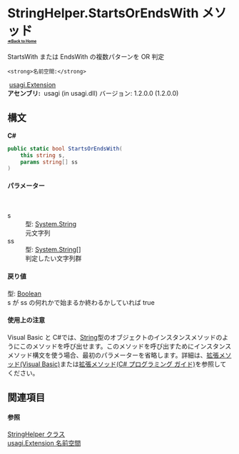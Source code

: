 # StringHelper.StartsOrEndsWith メソッド <div style="font-size:30%"><a href="https://github.com/usagi/usagi.cs/blob/master/docs/Home.md">≪Back to Home</a></div> 

StartsWith または EndsWith の複数パターンを OR 判定


    <strong>名前空間:</strong>
&nbsp;<a href="N_usagi_Extension.md">usagi.Extension</a><br /><strong>アセンブリ:</strong>
&nbsp;usagi (in usagi.dll) バージョン: 1.2.0.0 (1.2.0.0)

## 構文

**C#**<br />
``` C#
public static bool StartsOrEndsWith(
	this string s,
	params string[] ss
)
```


#### パラメーター
&nbsp;<dl><dt>s</dt><dd>型: <a href="http://msdn2.microsoft.com/ja-jp/library/s1wwdcbf" target="_blank">System.String</a><br />元文字列</dd><dt>ss</dt><dd>型: <a href="http://msdn2.microsoft.com/ja-jp/library/s1wwdcbf" target="_blank">System.String</a>[]<br />判定したい文字列群</dd></dl>

#### 戻り値
型: <a href="http://msdn2.microsoft.com/ja-jp/library/a28wyd50" target="_blank">Boolean</a><br />s が ss の何れかで始まるか終わるかしていれば true

#### 使用上の注意
Visual Basic と C#では、<a href="http://msdn2.microsoft.com/ja-jp/library/s1wwdcbf" target="_blank">String</a>型のオブジェクトのインスタンスメソッドのようにこのメソッドを呼び出せます。このメソッドを呼び出すためにインスタンスメソッド構文を使う場合、最初のパラメーターを省略します。詳細は、<a href="http://msdn.microsoft.com/ja-jp/library/bb384936.aspx" target="_blank">拡張メソッド(Visual Basic)</a>または<a href="http://msdn.microsoft.com/ja-jp/library/bb383977.aspx" target="_blank">拡張メソッド(C# プログラミング ガイド)</a>を参照してください。

## 関連項目


#### 参照
<a href="T_usagi_Extension_StringHelper.md">StringHelper クラス</a><br /><a href="N_usagi_Extension.md">usagi.Extension 名前空間</a><br />